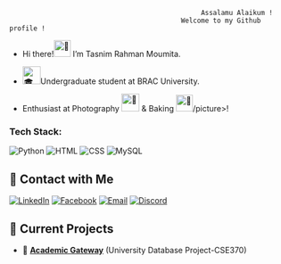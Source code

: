                                                     Assalamu Alaikum !
                                               Welcome to my Github profile !  
                                                                                                                           
- Hi there!<picture><img src="https://fonts.gstatic.com/s/e/notoemoji/latest/1f44b_1f3fd/512.gif" alt="👋" width="30" height="30">
  </picture> I’m Tasnim Rahman Moumita.  
  
-  <picture> <source srcset="https://fonts.gstatic.com/s/e/notoemoji/latest/1f393/512.webp" type="image/webp"><img src="https://fonts.gstatic.com/s/e/notoemoji/latest/1f393/512.gif" alt="🎓" width="32" height="32"></picture>Undergraduate student at BRAC University.

-  Enthusiast at Photography <picture><source srcset="https://fonts.gstatic.com/s/e/notoemoji/latest/1f4f8/512.webp" type="image/webp"> <img src="https://fonts.gstatic.com/s/e/notoemoji/latest/1f4f8/512.gif" 
   alt="📸" width="32" height="32"> </picture>   &   Baking  <picture>  <source srcset="https://fonts.gstatic.com/s/e/notoemoji/latest/1f382/512.webp" type="image/webp"> <img   
   src="https://fonts.gstatic.com/s/e/notoemoji/latest/1f382/512.gif" alt="🎂" width="30" height="30">/picture>!
                                                                                                                                                             
<!---
MOUMITASNIM/MOUMITASNIM is a ✨ special ✨ repository because its `README.md` (this file) appears on your GitHub profile.
You can click the Preview link to take a look at your changes.
--->

### Tech Stack:
![Python](https://img.shields.io/badge/Python-%233776AB.svg?style=flat&logo=python&logoColor=white)
![HTML](https://img.shields.io/badge/HTML5-%23E34F26.svg?style=flat&logo=html5&logoColor=white)
![CSS](https://img.shields.io/badge/CSS3-%231572B6.svg?style=flat&logo=css3&logoColor=white)
![MySQL](https://img.shields.io/badge/MySQL-%2300f.svg?style=flat&logo=mysql&logoColor=white)

## 📩 Contact with Me
[![LinkedIn](https://img.shields.io/badge/LinkedIn-%230077B5.svg?style=flat&logo=linkedin&logoColor=white)](https://www.linkedin.com/in/moumitasnim2020/)
[![Facebook](https://img.shields.io/badge/Facebook-%231877F2.svg?style=flat&logo=facebook&logoColor=white)](https://www.facebook.com/moumita.tasnim.200320ss/)
[![Email](https://img.shields.io/badge/Email-D14836?style=flat&logo=gmail&logoColor=white)](mailto:tasnimr025@gmail.com)
[![Discord](https://img.shields.io/badge/Discord-%237289DA.svg?style=flat&logo=discord&logoColor=white)](https://discord.com/users/977944725984256110)

## 📌 Current Projects
- 🔹 **[Academic Gateway](https://github.com/MOUMITASNIM/BRACU-Academics/tree/main/CSE370/Project_Academic_Gateway)** (University Database Project-CSE370)
